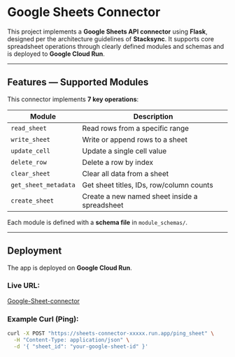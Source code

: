 # Google Sheets Connector

This project implements a **Google Sheets API connector** using **Flask**, designed per the architecture guidelines of **Stacksync**. It supports core spreadsheet operations through clearly defined modules and schemas and is deployed to **Google Cloud Run**.

---

## Features — Supported Modules

This connector implements **7 key operations**:

|  Module | Description |
|----------|----------------|
| `read_sheet` | Read rows from a specific range |
| `write_sheet` | Write or append rows to a sheet |
| `update_cell` | Update a single cell value |
| `delete_row` | Delete a row by index |
| `clear_sheet` | Clear all data from a sheet |
| `get_sheet_metadata` | Get sheet titles, IDs, row/column counts |
| `create_sheet` | Create a new named sheet inside a spreadsheet |

Each module is defined with a **schema file** in `module_schemas/`.

---

## Deployment

The app is deployed on **Google Cloud Run**.

###  Live URL:
[Google-Sheet-connector](https://sheets-connector-319643445641.us-central1.run.app)

### Example Curl (Ping):
```bash
curl -X POST "https://sheets-connector-xxxxx.run.app/ping_sheet" \
  -H "Content-Type: application/json" \
  -d '{ "sheet_id": "your-google-sheet-id" }'